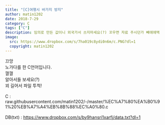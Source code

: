 ```yaml
---
title: "[C]여행시 바가지 방지"
author: matin1202
date: 2018-7-29
category: C
tags: ["C"]
description: 임의로 만든 값이니 외국가서 쓰지마세요(?) 꼬우면 자료 주시던가 빼애애액
image:
  src: https://www.dropbox.com/s/7ha019c8ydi0n6m/c.PNG?dl=1
  copyright: matin1202
---
```

끄앙<br>
노가다를 한 C언어입니다.<br>
껄껄<br>
알아서들 보세요(?)<br>
꾀 길어서 파일 투척!<br><br>
C : raw.githubusercontent.com/matin1202/-/master/%EC%A7%80%EA%B0%91%20%EB%A7%A4%EB%8B%88%EC%A0%80.c  <br><br>
DB(txt) : https://www.dropbox.com/s/by9hansri1xarfj/data.txt?dl=1
